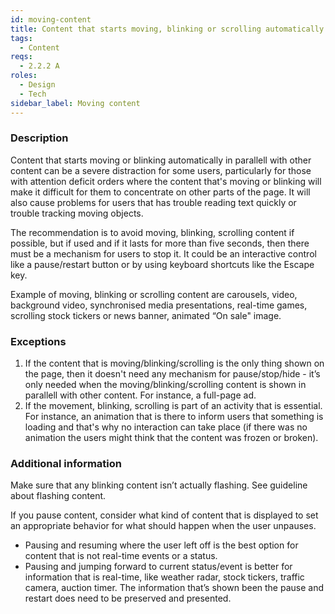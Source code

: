```yaml
---
id: moving-content
title: Content that starts moving, blinking or scrolling automatically and lasts longer than 5 seconds must be possible be paused, stopped or hidden by the user
tags:
  - Content
reqs:
  - 2.2.2 A
roles:
  - Design
  - Tech
sidebar_label: Moving content
---
```


### Description

Content that starts moving or blinking automatically in parallell with other content can be a severe distraction for some users, particularly for those with attention deficit orders where the content that's moving or blinking will make it difficult for them to concentrate on other parts of the page. It will also cause problems for users that has trouble reading text quickly or trouble tracking moving objects.

The recommendation is to avoid moving, blinking, scrolling content if possible, but if used and if it lasts for more than five seconds, then there must be a mechanism for users to stop it. It could be an interactive control like a pause/restart button or by using keyboard shortcuts like the Escape key.

Example of moving, blinking or scrolling content are carousels, video, background video, synchronised media presentations, real-time games, scrolling stock tickers or news banner, animated “On sale" image.

### Exceptions

1. If the content that is moving/blinking/scrolling is the only thing shown on the page, then it doesn't need any mechanism for pause/stop/hide - it’s only needed when the moving/blinking/scrolling content is shown in parallell with other content. For instance, a full-page ad.
2. If the movement, blinking, scrolling is part of an activity that is essential. For instance, an animation that is there to inform users that something is loading and that's why no interaction can take place (if there was no animation the users might think that the content was frozen or broken).

### Additional information

Make sure that any blinking content isn’t actually flashing. See guideline about flashing content.

If you pause content, consider what kind of content that is displayed to set an appropriate behavior for what should happen when the user unpauses.

- Pausing and resuming where the user left off is the best option for content that is not real-time events or a status.
- Pausing and jumping forward to current status/event is better for information that is real-time, like weather radar, stock tickers, traffic camera, auction timer. The information that’s shown been the pause and restart does need to be preserved and presented.
